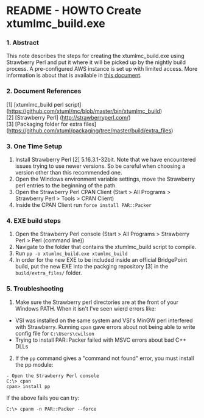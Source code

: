# README - HOWTO Create xtumlmc_build.exe

### 1. Abstract
This note describes the steps for creating the xtumlmc_build.exe using 
Strawberry Perl and put it where it will be picked up by the nightly
build process.  A pre-configured AWS instance is set up with limited
access.  More information is about that is available in
[this document](https://docs.google.com/document/d/1Uvg1rBdwkKGNo0dZSyhT13mpYhz5EUyj7WmJ1rQYJFw/edit).   

### 2. Document References
[1] [xtumlmc_build perl script] (https://github.com/xtuml/mc/blob/master/bin/xtumlmc_build)  
[2] [Strawberry Perl] (http://strawberryperl.com/)  
[3] [Packaging folder for extra files] (https://github.com/xtuml/packaging/tree/master/build/extra_files)  

### 3. One Time Setup
1.  Install Strawberry Perl [2] 5.16.3.1-32bit.  Note that we have encountered issues trying to use newer versions.  So be careful when choosing a version other than this recommended one.
2.  Open the Windows environment variable settings, move the Strawberry perl entries to the beginning of the path.
3.  Open the Strawberry Perl CPAN Client (Start > All Programs > Strawberry Perl > Tools > CPAN Client)
4.  Inside the CPAN Client run ```force install PAR::Packer``` 

### 4. EXE build steps
1.  Open the Strawberry Perl console (Start > All Programs > Strawberry Perl > Perl (command line))
2.  Navigate to the folder that contains the xtumlmc_build script to compile.
4.  Run ```pp -o xtumlmc_build.exe xtumlmc_build```
5.  In order for the new EXE to be included inside an official BridgePoint build, put the new EXE into the packging repository [3] in the ```build/extra_files/``` folder.

### 5. Troubleshooting
1. Make sure the Strawberry perl directories are at the front of your Windows PATH.  When it isn't I've seen wierd errors like:
  -  VSI was installed on the same system and VSI's MinGW perl interfered with Strawberry.  Running ```cpan``` gave errors about not being able to write config file for ```C:\Users\cwilson```
  -  Trying to install PAR::Packer failed with MSVC errors about bad C++ DLLs

2. If the ```pp``` command gives a "command not found" error, you must install the pp module:
```
- Open the Strawberry Perl console
C:\> cpan
cpan> install pp
```
If the above fails you can try:
```
C:\> cpanm -n PAR::Packer --force
```
